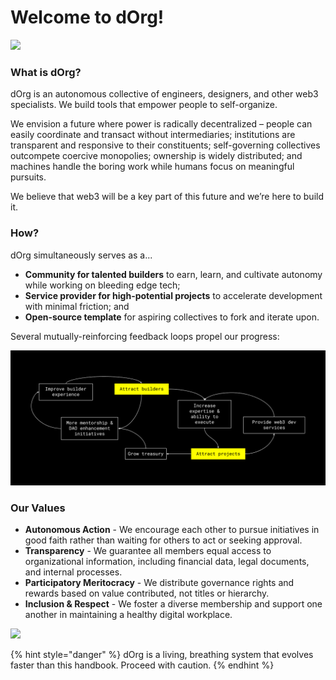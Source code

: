 # Welcome to dOrg!

![](https://i.gifer.com/3t5T.gif)

### What is dOrg?

dOrg is an autonomous collective of engineers, designers, and other web3 specialists. We build tools that empower people to self-organize.

We envision a future where power is radically decentralized – people can easily coordinate and transact without intermediaries; institutions are transparent and responsive to their constituents; self-governing collectives outcompete coercive monopolies; ownership is widely distributed; and machines handle the boring work while humans focus on meaningful pursuits.

We believe that web3 will be a key part of this future and we’re here to build it.

### How?

dOrg simultaneously serves as a...

* **Community for talented builders** to earn, learn, and cultivate autonomy while working on bleeding edge tech;
* **Service provider for high-potential projects** to accelerate development with minimal friction; and
* **Open-source template** for aspiring collectives to fork and iterate upon.

Several mutually-reinforcing feedback loops propel our progress:

![Feed any part to accelerate the whole](<.gitbook/assets/flywheel - Feb 22.png>)

### Our Values

* **Autonomous Action** - We encourage each other to pursue initiatives in good faith rather than waiting for others to act or seeking approval.
* **Transparency** - We guarantee all members equal access to organizational information, including financial data, legal documents, and internal processes.
* **Participatory Meritocracy** - We distribute governance rights and rewards based on value contributed, not titles or hierarchy.
* **Inclusion & Respect** - We foster a diverse membership and support one another in maintaining a healthy digital workplace.

![](https://miro.medium.com/max/1000/1\*5WIVZ1eZQ8G2ITihkYI2SQ.gif)

{% hint style="danger" %}
dOrg is a living, breathing system that evolves faster than this handbook. Proceed with caution.
{% endhint %}
